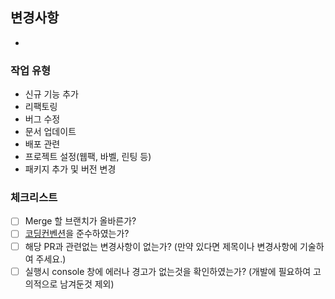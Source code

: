 ## 변경사항

-

### 작업 유형

<!--  작업 유형에 맞는 리스트만 제외하고 지워주시면 됩니다 :) 해당 주석은 지우지 않아도 돼요!-->

- 신규 기능 추가
- 리팩토링
- 버그 수정
- 문서 업데이트
- 배포 관련
- 프로젝트 설정(웹팩, 바벨, 린팅 등)
- 패키지 추가 및 버전 변경

### 체크리스트

- [ ] Merge 할 브랜치가 올바른가?
- [ ] [코딩컨벤션](https://github.com/mash-up-kr/mash-up-recruit-fe/wiki/Coding-Convention)을 준수하였는가?
- [ ] 해당 PR과 관련없는 변경사항이 없는가? (만약 있다면 제목이나 변경사항에 기술하여 주세요.)
- [ ] 실행시 console 창에 에러나 경고가 없는것을 확인하였는가? (개발에 필요하여 고의적으로 남겨둔것 제외)
